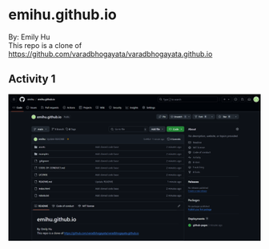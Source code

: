 # emihu.github.io

By: Emily Hu  
This repo is a clone of
https://github.com/varadbhogayata/varadbhogayata.github.io

## Activity 1

![screenshot](assets/img/readme-screenshot.png)

